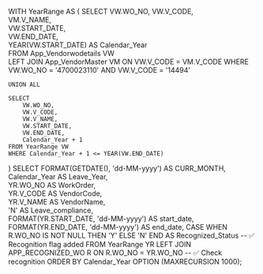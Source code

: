 WITH YearRange AS ( 
    SELECT 
        VW.WO_NO, 
        VW.V_CODE,  
        VM.V_NAME,   
        VW.START_DATE,  
        VW.END_DATE,    
        YEAR(VW.START_DATE) AS Calendar_Year   
    FROM App_Vendorwodetails VW   
    LEFT JOIN App_VendorMaster VM ON VW.V_CODE = VM.V_CODE 
    WHERE VW.WO_NO = '4700023110' AND VW.V_CODE = '14494'  

    UNION ALL 

    SELECT      
        VW.WO_NO,       
        VW.V_CODE,        
        VW.V_NAME,     
        VW.START_DATE, 
        VW.END_DATE,    
        Calendar_Year + 1  
    FROM YearRange VW   
    WHERE Calendar_Year + 1 <= YEAR(VW.END_DATE) 
)
SELECT 
    FORMAT(GETDATE(), 'dd-MM-yyyy') AS CURR_MONTH,  
    Calendar_Year AS Leave_Year,   
    YR.WO_NO AS WorkOrder,    
    YR.V_CODE AS VendorCode,   
    YR.V_NAME AS VendorName,     
    'N' AS Leave_compliance,   
    FORMAT(YR.START_DATE, 'dd-MM-yyyy') AS start_date, 
    FORMAT(YR.END_DATE, 'dd-MM-yyyy') AS end_date,
    CASE 
        WHEN R.WO_NO IS NOT NULL THEN 'Y' 
        ELSE 'N' 
    END AS Recognized_Status   -- ✅ Recognition flag added
FROM YearRange YR
LEFT JOIN APP_RECOGNIZED_WO R ON R.WO_NO = YR.WO_NO   -- ✅ Check recognition
ORDER BY Calendar_Year 
OPTION (MAXRECURSION 1000);
